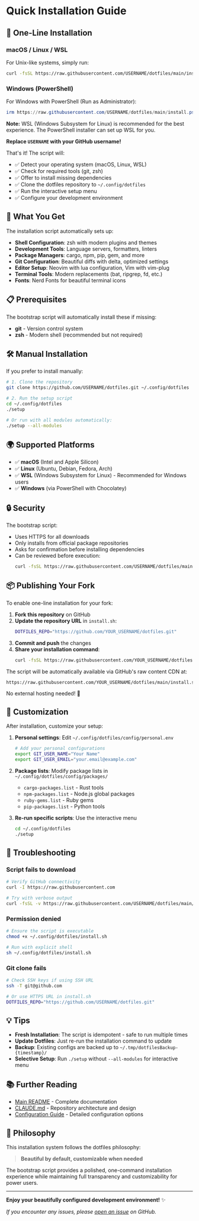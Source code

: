 # Quick Installation Guide

## 🚀 One-Line Installation

### macOS / Linux / WSL

For Unix-like systems, simply run:

```bash
curl -fsSL https://raw.githubusercontent.com/USERNAME/dotfiles/main/install.sh | sh
```

### Windows (PowerShell)

For Windows with PowerShell (Run as Administrator):

```powershell
irm https://raw.githubusercontent.com/USERNAME/dotfiles/main/install.ps1 | iex
```

**Note:** WSL (Windows Subsystem for Linux) is recommended for the best experience. The PowerShell installer can set up WSL for you.

**Replace `USERNAME` with your GitHub username!**

That's it! The script will:
- ✅ Detect your operating system (macOS, Linux, WSL)
- ✅ Check for required tools (git, zsh)
- ✅ Offer to install missing dependencies
- ✅ Clone the dotfiles repository to `~/.config/dotfiles`
- ✅ Run the interactive setup menu
- ✅ Configure your development environment

## 🎯 What You Get

The installation script automatically sets up:

- **Shell Configuration**: zsh with modern plugins and themes
- **Development Tools**: Language servers, formatters, linters
- **Package Managers**: cargo, npm, pip, gem, and more
- **Git Configuration**: Beautiful diffs with delta, optimized settings
- **Editor Setup**: Neovim with lua configuration, Vim with vim-plug
- **Terminal Tools**: Modern replacements (bat, ripgrep, fd, etc.)
- **Fonts**: Nerd Fonts for beautiful terminal icons

## 📋 Prerequisites

The bootstrap script will automatically install these if missing:

- **git** - Version control system
- **zsh** - Modern shell (recommended but not required)

## 🛠️ Manual Installation

If you prefer to install manually:

```bash
# 1. Clone the repository
git clone https://github.com/USERNAME/dotfiles.git ~/.config/dotfiles

# 2. Run the setup script
cd ~/.config/dotfiles
./setup

# Or run with all modules automatically:
./setup --all-modules
```

## 🌍 Supported Platforms

- ✅ **macOS** (Intel and Apple Silicon)
- ✅ **Linux** (Ubuntu, Debian, Fedora, Arch)
- ✅ **WSL** (Windows Subsystem for Linux) - Recommended for Windows users
- ✅ **Windows** (via PowerShell with Chocolatey)

## 🔒 Security

The bootstrap script:
- Uses HTTPS for all downloads
- Only installs from official package repositories
- Asks for confirmation before installing dependencies
- Can be reviewed before execution:
  ```bash
  curl -fsSL https://raw.githubusercontent.com/USERNAME/dotfiles/main/install.sh | less
  ```

## 📦 Publishing Your Fork

To enable one-line installation for your fork:

1. **Fork this repository** on GitHub
2. **Update the repository URL** in `install.sh`:
   ```bash
   DOTFILES_REPO="https://github.com/YOUR_USERNAME/dotfiles.git"
   ```
3. **Commit and push** the changes
4. **Share your installation command**:
   ```bash
   curl -fsSL https://raw.githubusercontent.com/YOUR_USERNAME/dotfiles/main/install.sh | sh
   ```

The script will be automatically available via GitHub's raw content CDN at:
```
https://raw.githubusercontent.com/YOUR_USERNAME/dotfiles/main/install.sh
```

No external hosting needed! 🎉

## 🎨 Customization

After installation, customize your setup:

1. **Personal settings**: Edit `~/.config/dotfiles/config/personal.env`
   ```bash
   # Add your personal configurations
   export GIT_USER_NAME="Your Name"
   export GIT_USER_EMAIL="your.email@example.com"
   ```

2. **Package lists**: Modify package lists in `~/.config/dotfiles/config/packages/`
   - `cargo-packages.list` - Rust tools
   - `npm-packages.list` - Node.js global packages
   - `ruby-gems.list` - Ruby gems
   - `pip-packages.list` - Python tools

3. **Re-run specific scripts**: Use the interactive menu
   ```bash
   cd ~/.config/dotfiles
   ./setup
   ```

## 🐛 Troubleshooting

### Script fails to download
```bash
# Verify GitHub connectivity
curl -I https://raw.githubusercontent.com

# Try with verbose output
curl -fsSL -v https://raw.githubusercontent.com/USERNAME/dotfiles/main/install.sh | sh
```

### Permission denied
```bash
# Ensure the script is executable
chmod +x ~/.config/dotfiles/install.sh

# Run with explicit shell
sh ~/.config/dotfiles/install.sh
```

### Git clone fails
```bash
# Check SSH keys if using SSH URL
ssh -T git@github.com

# Or use HTTPS URL in install.sh
DOTFILES_REPO="https://github.com/USERNAME/dotfiles.git"
```

## 💡 Tips

- **Fresh Installation**: The script is idempotent - safe to run multiple times
- **Update Dotfiles**: Just re-run the installation command to update
- **Backup**: Existing configs are backed up to `~/.tmp/dotfilesBackup-{timestamp}/`
- **Selective Setup**: Run `./setup` without `--all-modules` for interactive menu

## 📚 Further Reading

- [Main README](./README.md) - Complete documentation
- [CLAUDE.md](./CLAUDE.md) - Repository architecture and design
- [Configuration Guide](./config/README.md) - Detailed configuration options

## 🎵 Philosophy

This installation system follows the dotfiles philosophy:

> **Beautiful by default, customizable when needed**

The bootstrap script provides a polished, one-command installation experience while maintaining full transparency and customizability for power users.

---

**Enjoy your beautifully configured development environment!** ✨

*If you encounter any issues, please [open an issue](https://github.com/USERNAME/dotfiles/issues) on GitHub.*
